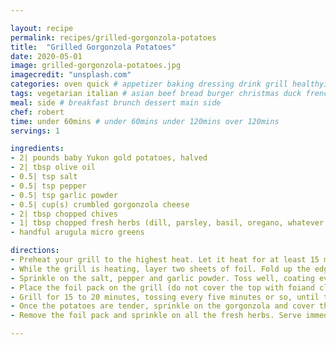 ```yaml
---

layout: recipe
permalink: recipes/grilled-gorgonzola-potatoes 
title:  "Grilled Gorgonzola Potatoes"
date: 2020-05-01
image: grilled-gorgonzola-potatoes.jpg 
imagecredit: "unsplash.com" 
categories: oven quick # appetizer baking dressing drink grill healthyish marinade oven pickling quick raw salad sandwich sauce snack soup
tags: vegetarian italian # asian beef bread burger christmas duck french fruit indian italian mexican nuts pasta pork poultry rice seafood thanksgiving vegetarian
meal: side # breakfast brunch dessert main side
chef: robert 
time: under 60mins # under 60mins under 120mins over 120mins
servings: 1 

ingredients:
- 2| pounds baby Yukon gold potatoes, halved
- 2| tbsp olive oil
- 0.5| tsp salt
- 0.5| tsp pepper
- 0.5| tsp garlic powder
- 0.5| cup(s) crumbled gorgonzola cheese
- 2| tbsp chopped chives
- 1| tbsp chopped fresh herbs (dill, parsley, basil, oregano, whatever you love!)
- handful arugula micro greens

directions:
- Preheat your grill to the highest heat. Let it heat for at least 15 minutes – it should read over 220°C.
- While the grill is heating, layer two sheets of foil. Fold up the edges (you can see this is in my photos above!) to create a barrier of sorts. Place the potatoes in the foil pack and drizzle on the olive oil. 
- Sprinkle on the salt, pepper and garlic powder. Toss well, coating every potato. I place the foil pack on a baking sheet so it’s easy to transport out to the grill.
- Place the foil pack on the grill (do not cover the top with foiand close the grill. As a personal preference, I like most of the potatoes to start cut-side down so they get crisp on that flat edge. 
- Grill for 15 to 20 minutes, tossing every five minutes or so, until the potatoes are fork tender and getting a bit crisp. 
- Once the potatoes are tender, sprinkle on the gorgonzola and cover the grill for 1 minute. 
- Remove the foil pack and sprinkle on all the fresh herbs. Serve immediately!

--- 
```

